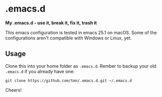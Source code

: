 # .emacs.d

**My .emacs.d - use it, break it, fix it, trash it**

This emacs configuration is tested in emacs 25.1 on macOS. Some of the configurations aren't compatible with Windows or Linux, yet.

## Usage

Clone this into your home folder as `.emacs.d`. Rember to backup your old `.emacs.d` if you already have one:

```
git clone https://github.com/tmn/.emacs.d.git ~/.emacs.d
```

Cheers!
